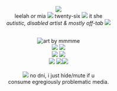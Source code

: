 <div align='center'> 
  <img src='https://64.media.tumblr.com/d2fc35206f2b62751645c531b66638b5/60198fbe7c838325-d1/s75x75_c1/9f9cb45a6f1702fa0054d7e4c33bad59aaf4b781.gifv'>
  <br>leelah <i>or</i> mia <img src='https://64.media.tumblr.com/f16e2576067d447b3dee6500aee4f441/33482cf83af8f0c3-f8/s75x75_c1/3c125658f9e52a2d5ee702458a2b3b1fc73896ef.gifv'> twenty-six <img src='https://64.media.tumblr.com/f16e2576067d447b3dee6500aee4f441/33482cf83af8f0c3-f8/s75x75_c1/3c125658f9e52a2d5ee702458a2b3b1fc73896ef.gifv'> it she
  <br> <i>autistic, disabled artist & mostly off-tab</i> <img src='https://64.media.tumblr.com/f10384e799ef52d469decc6fa7074225/872cdb22ea8617e0-0d/s75x75_c1/f1e7c1c1916faca89e9b6a74a3c6d968ddcf2d61.gifv'>

 <br> <img src='https://files.catbox.moe/xi309r.png' title='art by mmmme'>
  <br><img src='https://64.media.tumblr.com/9de58bd3cf2f502360a6f2078a06a890/33482cf83af8f0c3-5f/s250x400/709d02324b034b5f57f060a1f12f68789ca1a718.gifv'> <img src='https://64.media.tumblr.com/27a6dc37f3b0cedb93fb7fd72d2cd101/68e393feeeee9c91-5a/s250x400/c037452893f585643ef51c188dc5825e5765e13b.gifv'>
  <br> <img src='https://files.catbox.moe/sc8ljp.gif'> <img src='https://64.media.tumblr.com/7988bd4d951f2ed69ed7719f8ff1cf5d/415a1175c7f3ef38-a5/s250x400/a14a390acfff0f29af568f28cf64fa12f4937e4f.gifv'>
  <br> <img src='https://64.media.tumblr.com/876b0724a4b1981926a7ee492bea26ea/8c49db604b0f3002-c2/s100x200/5206ef4fed572577630e88409c3b236a0fead767.gifv'> <img src='https://64.media.tumblr.com/49c69335bcb5244aaca684783cb83411/33482cf83af8f0c3-dc/s100x200/ee13f1cbcb184a7672647c3cd8e8bcc0bfaa3071.gifv'><img src='https://64.media.tumblr.com/6ee4ff4df62cdfb062a0f783daf74d5f/8c49db604b0f3002-83/s250x400/95d1d0dc21c8d7fad654af88727cd72a7d341d20.gifv'>  
<br> <img src='https://64.media.tumblr.com/69b9919d0857ee1a7512b48d8b5d5726/33482cf83af8f0c3-b1/s75x75_c1/d2a287933cd00e4bf3ddde2d9a08951f3b6c0fab.gifv'> no dni, i just hide/mute if u
<br>consume egregiously problematic media.
